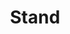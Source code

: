 ---
title: Stand
crosslinks:
- KeepOurNetFree
- Alternativefacts
- Serendipity
- worldpolitics
- autotldr
- MarchForNetNeutrality
---